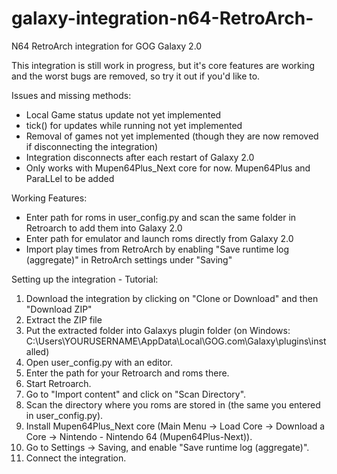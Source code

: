 # galaxy-integration-n64-RetroArch-
N64 RetroArch integration for GOG Galaxy 2.0

This integration is still work in progress, but it's core features are working and the worst bugs are removed, so try it out if you'd like to.

Issues and missing methods:
- Local Game status update not yet implemented
- tick() for updates while running not yet implemented
- Removal of games not yet implemented (though they are now removed if disconnecting the integration)
- Integration disconnects after each restart of Galaxy 2.0
- Only works with Mupen64Plus_Next core for now. Mupen64Plus and ParaLLel to be added

Working Features:
- Enter path for roms in user_config.py and scan the same folder in Retroarch to add them into Galaxy 2.0
- Enter path for emulator and launch roms directly from Galaxy 2.0
- Import play times from RetroArch by enabling "Save runtime log (aggregate)" in RetroArch settings under "Saving"

Setting up the integration - Tutorial:
1) Download the integration by clicking on "Clone or Download" and then "Download ZIP"
2) Extract the ZIP file
3) Put the extracted folder into Galaxys plugin folder (on Windows: C:\Users\YOURUSERNAME\AppData\Local\GOG.com\Galaxy\plugins\installed)
4) Open user_config.py with an editor.
5) Enter the path for your Retroarch and roms there.
6) Start Retroarch.
7) Go to "Import content" and click on "Scan Directory".
8) Scan the directory where you roms are stored in (the same you entered in user_config.py).
9) Install Mupen64Plus_Next core (Main Menu -> Load Core -> Download a Core -> Nintendo - Nintendo 64 (Mupen64Plus-Next)).
10) Go to Settings -> Saving, and enable "Save runtime log (aggregate)".
11) Connect the integration.
